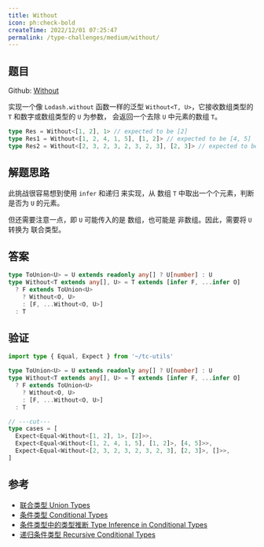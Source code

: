 ```yaml
---
title: Without
icon: ph:check-bold
createTime: 2022/12/01 07:25:47
permalink: /type-challenges/medium/without/
---
```


## 题目

Github: [Without](https://github.com/type-challenges/type-challenges/blob/main/questions/05117-medium-without/)

实现一个像 `Lodash.without` 函数一样的泛型 `Without<T, U>`，它接收数组类型的 `T` 和数字或数组类型的 `U` 为参数，
会返回一个去除 `U` 中元素的数组 `T`。

```ts
type Res = Without<[1, 2], 1> // expected to be [2]
type Res1 = Without<[1, 2, 4, 1, 5], [1, 2]> // expected to be [4, 5]
type Res2 = Without<[2, 3, 2, 3, 2, 3, 2, 3], [2, 3]> // expected to be []
```

## 解题思路

此挑战很容易想到使用 `infer` 和递归 来实现，从 数组 `T` 中取出一个个元素，判断是否为 `U` 的元素。

但还需要注意一点，即 `U` 可能传入的是 数组，也可能是 非数组。因此，需要将 `U` 转换为 联合类型。

## 答案

```ts
type ToUnion<U> = U extends readonly any[] ? U[number] : U
type Without<T extends any[], U> = T extends [infer F, ...infer O]
  ? F extends ToUnion<U>
    ? Without<O, U>
    : [F, ...Without<O, U>]
  : T
```

## 验证

```ts twoslash
import type { Equal, Expect } from '~/tc-utils'

type ToUnion<U> = U extends readonly any[] ? U[number] : U
type Without<T extends any[], U> = T extends [infer F, ...infer O]
  ? F extends ToUnion<U>
    ? Without<O, U>
    : [F, ...Without<O, U>]
  : T

// ---cut---
type cases = [
  Expect<Equal<Without<[1, 2], 1>, [2]>>,
  Expect<Equal<Without<[1, 2, 4, 1, 5], [1, 2]>, [4, 5]>>,
  Expect<Equal<Without<[2, 3, 2, 3, 2, 3, 2, 3], [2, 3]>, []>>,
]
```

## 参考

- [联合类型 Union Types](https://www.typescriptlang.org/docs/handbook/2/everyday-types.html#union-types)
- [条件类型 Conditional Types](https://www.typescriptlang.org/docs/handbook/2/conditional-types.html)
- [条件类型中的类型推断 Type Inference in Conditional Types](https://www.typescriptlang.org/docs/handbook/2/conditional-types.html#inferring-within-conditional-types)
- [递归条件类型 Recursive Conditional Types](https://www.typescriptlang.org/docs/handbook/release-notes/typescript-4-1.html#recursive-conditional-types)
